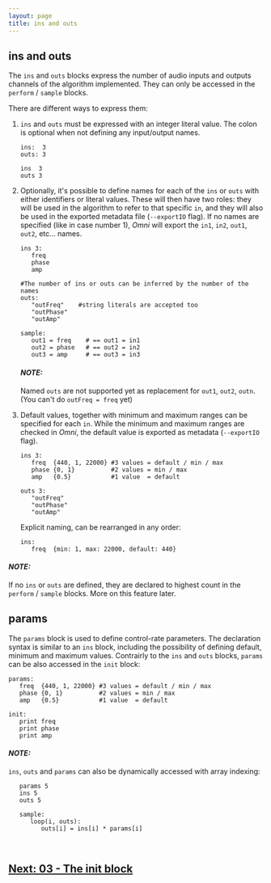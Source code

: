 ```yaml
---
layout: page
title: ins and outs
---
```


## ins and outs

The `ins` and `outs` blocks express the number of audio inputs and outputs channels of the algorithm implemented. They can only be accessed in the `perform` / `sample` blocks.

There are different ways to express them:

1. `ins` and `outs` must be expressed with an integer literal value. The colon is optional when not defining any input/output names.

   ```
   ins:  3
   outs: 3
   ```

   ```
   ins  3
   outs 3
   ```

2. Optionally, it's possible to define names for each of the `ins` or `outs` with either identifiers or literal values. These will then have two roles: they will be used in the algorithm to refer to that specific `in`, and they will also be used in the exported  metadata file (`--exportIO` flag). If no names are specified (like in case number 1), *Omni* will export the `in1`, `in2`, `out1`, `out2`, etc... names.

   ```
   ins 3:
      freq
      phase
      amp
   
   #The number of ins or outs can be inferred by the number of the names
   outs:
      "outFreq"    #string literals are accepted too
      "outPhase"
      "outAmp"

   sample:
      out1 = freq    # == out1 = in1
      out2 = phase   # == out2 = in2
      out3 = amp     # == out3 = in3
   ```

   #### **_NOTE:_**
   Named `outs` are not supported yet as replacement for `out1`, `out2`, `outn`. (You can't do `outFreq = freq` yet)

3. Default values, together with minimum and maximum ranges can be specified for each `in`. While the minimum and maximum ranges are checked in *Omni*, the default value is exported as metadata (`--exportIO` flag).

   ```
   ins 3:
      freq  {440, 1, 22000} #3 values = default / min / max
      phase {0, 1}          #2 values = min / max
      amp   {0.5}           #1 value  = default
   
   outs 3:
      "outFreq"
      "outPhase"
      "outAmp"
   ```

   Explicit naming, can be rearranged in any order:

   ```
   ins:
      freq  {min: 1, max: 22000, default: 440}
   ```

#### **_NOTE:_**
If no `ins` or `outs` are defined, they are declared to highest count in the `perform` / `sample` blocks. More on this feature later.

## params

The `params` block is used to define control-rate parameters. The declaration syntax is similar to an `ins` block, including the possibility of defining default, minimum and maximum values. Contrairly to the `ins` and `outs` blocks, `params` can be also accessed in the `init` block:

```
params:
   freq  {440, 1, 22000} #3 values = default / min / max
   phase {0, 1}          #2 values = min / max
   amp   {0.5}           #1 value  = default  

init:
   print freq
   print phase
   print amp
```

#### **_NOTE:_**
`ins`, `outs` and `params` can also be dynamically accessed with array indexing:

```
   params 5
   ins 5   
   outs 5

   sample:
      loop(i, outs):
         outs[i] = ins[i] * params[i]
```

<br>

## [Next: 03 - The init block](03_init.md)